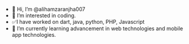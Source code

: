 - 👋 Hi, I’m @alihamzaranjha007
- 👀 I’m interested in coding.
- ✅I have worked on dart, java, python, PHP, Javascript 
- 🌱 I’m currently learning advancement in web technologies and mobile app technologies.
